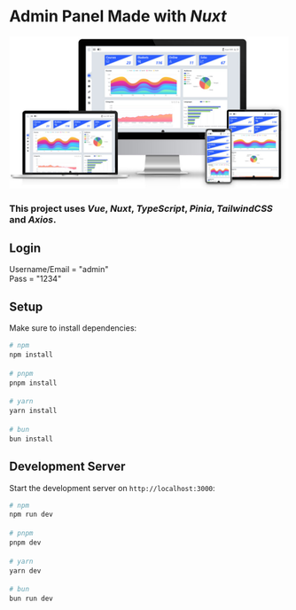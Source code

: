 
# Admin Panel Made with ***Nuxt***
<img src="./public/review.jpg">

### This project uses ***Vue***, ***Nuxt***, ***TypeScript***, ***Pinia***, ***TailwindCSS*** and ***Axios***.

## Login
Username/Email = "admin"\
Pass = "1234"

## Setup

Make sure to install dependencies:

```bash
# npm
npm install

# pnpm
pnpm install

# yarn
yarn install

# bun
bun install
```

## Development Server

Start the development server on `http://localhost:3000`:

```bash
# npm
npm run dev

# pnpm
pnpm dev

# yarn
yarn dev

# bun
bun run dev
```